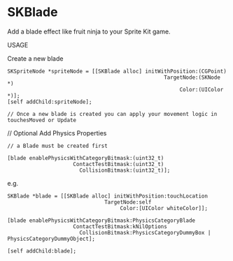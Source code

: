 SKBlade
=======

Add a blade effect like fruit ninja to your Sprite Kit game.


USAGE

Create a new blade

    SKSpriteNode *spriteNode = [[SKBlade alloc] initWithPosition:(CGPoint)
                                                      TargetNode:(SKNode *)
                                                           Color:(UIColor *)];
    [self addChild:spriteNode];
    
    // Once a new blade is created you can apply your movement logic in touchesMoved or Update

// Optional
Add Physics Properties

    // a Blade must be created first 

    [blade enablePhysicsWithCategoryBitmask:(uint32_t)
                         ContactTestBitmask:(uint32_t)
                           CollisionBitmask:(uint32_t)];
                           
                           
                           
e.g. 

    SKBlade *blade = [[SKBlade alloc] initWithPosition:touchLocation
                                   TargetNode:self
                                        Color:[UIColor whiteColor]];
    
    [blade enablePhysicsWithCategoryBitmask:PhysicsCategoryBlade
                         ContactTestBitmask:kNilOptions
                           CollisionBitmask:PhysicsCategoryDummyBox | PhysicsCategoryDummyObject];
    
    [self addChild:blade];



